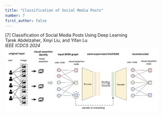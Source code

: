 ```yaml
---
title: "Classification of Social Media Posts"
number: 7
first_author: false
---
```


<div class="paper-title">[7] Classification of Social Media Posts Using Deep Learning</div>
<div class="paper-authors">Tarek Abdelzaher, Xinyi Liu, and Yifan Lu</div>
<div class="paper-venue"><i>IEEE ICDCS 2024</i></div>
<div class="paper-image" style="text-align: center;">
    <img src="../images/papers/7.png" alt="Paper 7 Image" style="max-width: 100%; height: auto;">
</div> 